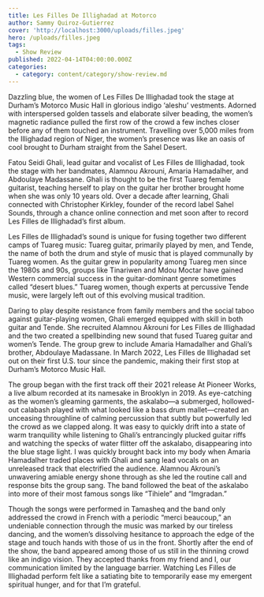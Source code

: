 ```yaml
---
title: Les Filles De Illighadad at Motorco
author: Sammy Quiroz-Gutierrez
cover: 'http://localhost:3000/uploads/filles.jpeg'
hero: /uploads/filles.jpeg
tags:
  - Show Review
published: 2022-04-14T04:00:00.000Z
categories:
  - category: content/category/show-review.md
---
```



Dazzling blue, the women of Les Filles De Illighadad took the stage at Durham’s Motorco Music Hall in glorious indigo ‘aleshu’ vestments. Adorned with interspersed golden tassels and elaborate silver beading, the women’s magnetic radiance pulled the first row of the crowd a few inches closer before any of them touched an instrument. Travelling over 5,000 miles from the Illighadad region of Niger, the women’s presence was like an oasis of cool brought to Durham straight from the Sahel Desert.

Fatou Seidi Ghali, lead guitar and vocalist of Les Filles de Illighadad, took the stage with her bandmates, Alamnou Akrouni, Amaria Hamadalher, and Abdoulaye Madassane. Ghali is thought to be the first Tuareg female guitarist, teaching herself to play on the guitar her brother brought home when she was only 10 years old. Over a decade after learning, Ghali connected with Christopher Kirkley, founder of the record label Sahel Sounds, through a chance online connection and met soon after to record Les Filles de Illighadad’s first album.

Les Filles de Illighadad’s sound is unique for fusing together two different camps of Tuareg music: Tuareg guitar, primarily played by men, and Tende, the name of both the drum and style of music that is played communally by Tuareg women. As the guitar grew in popularity among Tuareg men since the 1980s and 90s, groups like Tinariwen and Mdou Moctar have gained Western commercial success in the guitar-dominant genre sometimes called “desert blues.” Tuareg women, though experts at percussive Tende music, were largely left out of this evolving musical tradition.

Daring to play despite resistance from family members and the social taboo against guitar-playing women, Ghali emerged equipped with skill in both guitar and Tende. She recruited Alamnou Akrouni for Les Filles de Illighadad and the two created a spellbinding new sound that fused Tuareg guitar and women’s Tende. The group grew to include Amaria Hamadalher and Ghali’s brother, Abdoulaye Madassane. In March 2022, Les Filles de Illighadad set out on their first U.S. tour since the pandemic, making their first stop at Durham’s Motorco Music Hall.

The group began with the first track off their 2021 release At Pioneer Works, a live album recorded at its namesake in Brooklyn in 2019. As eye-catching as the women’s gleaming garments, the askalabo—a submerged, hollowed-out calabash played with what looked like a bass drum mallet—created an unceasing throughline of calming percussion that subtly but powerfully led the crowd as we clapped along. It was easy to quickly drift into a state of warm tranquility while listening to Ghali’s entrancingly plucked guitar riffs and watching the specks of water flitter off the askalabo, disappearing into the blue stage light. I was quickly brought back into my body when Amaria Hamadalher traded places with Ghali and sang lead vocals on an unreleased track that electrified the audience. Alamnou Akrouni’s unwavering amiable energy shone through as she led the routine call and response bits the group sang. The band followed the beat of the askalabo into more of their most famous songs like “Tihiele” and “Imgradan.”

Though the songs were performed in Tamasheq and the band only addressed the crowd in French with a periodic “merci beaucoup,” an undeniable connection through the music was marked by our tireless dancing, and the women’s dissolving hesitance to approach the edge of the stage and touch hands with those of us in the front. Shortly after the end of the show, the band appeared among those of us still in the thinning crowd like an indigo vision. They accepted thanks from my friend and I, our communication limited by the language barrier. Watching Les Filles de Illighadad perform felt like a satiating bite to temporarily ease my emergent spiritual hunger, and for that I’m grateful.
